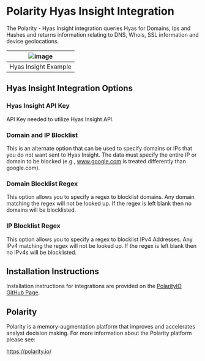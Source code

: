 # Polarity Hyas Insight Integration

The Polarity - Hyas Insight integration queries Hyas for Domains, Ips and Hashes and returns information relating to DNS, Whois, SSL information and device geolocations. 

| ![image](https://user-images.githubusercontent.com/22529325/84897397-835f2600-b073-11ea-80e1-a2d860fb0a92.png) |
|---|
|Hyas Insight Example|

## Hyas Insight Integration Options

### Hyas Insight API Key
API Key needed to utilize Hyas Insight API. 

### Domain and IP Blocklist

This is an alternate option that can be used to specify domains or IPs that you do not want sent to Hyas Insight.  The data must specify the entire IP or domain to be blocked (e.g., www.google.com is treated differently than google.com).

### Domain Blocklist Regex

This option allows you to specify a regex to blocklist domains.  Any domain matching the regex will not be looked up.  If the regex is left blank then no domains will be blocklisted.

### IP Blocklist Regex

This option allows you to specify a regex to blocklist IPv4 Addresses.  Any IPv4 matching the regex will not be looked up.  If the regex is left blank then no IPv4s will be blocklisted.


## Installation Instructions

Installation instructions for integrations are provided on the [PolarityIO GitHub Page](https://polarityio.github.io/).

## Polarity

Polarity is a memory-augmentation platform that improves and accelerates analyst decision making.  For more information about the Polarity platform please see:

https://polarity.io/